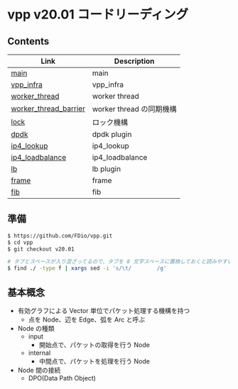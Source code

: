 # vpp v20.01 コードリーディング

## Contents

| Link                                              | Description              |
| ------------------------------------------------- | ------------------------ |
| [main](main.md)                                   | main                     |
| [vpp_infra](vpp_infra.md)                         | vpp_infra                |
| [worker_thread](worker_thread.md)                 | worker thread            |
| [worker_thread_barrier](worker_thread_barrier.md) | worker thread の同期機構 |
| [lock](lock.md)                                   | ロック機構               |
| [dpdk](dpdk.md)                                   | dpdk plugin              |
| [ip4_lookup](ip4_lookup.md)                       | ip4_lookup               |
| [ip4_loadbalance](ip4_loadbalance.md)             | ip4_loadbalance          |
| [lb](lb.md)                                       | lb plugin                |
| [frame](frame.md)                                 | frame                    |
| [fib](fib.md)                                     | fib                      |

## 準備

```sh
$ https://github.com/FDio/vpp.git
$ cd vpp
$ git checkout v20.01

# タブとスペースが入り混ざってるので、タブを 8 文字スペースに置換しておくと読みやすい
$ find ./ -type f | xargs sed -i 's/\t/        /g'
```

## 基本概念

- 有効グラフによる Vector 単位でパケット処理する機構を持つ
  - 点を Node、辺を Edge、弧を Arc と呼ぶ
- Node の種類
  - input
    - 開始点で、パケットの取得を行う Node
  - internal
    - 中間点で、パケットを処理を行う Node
- Node 間の接続
  - DPO(Data Path Object)
